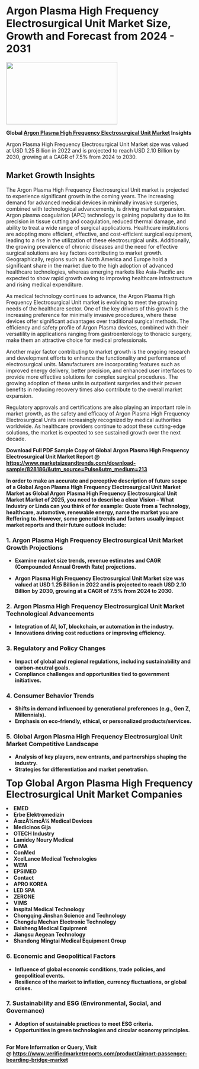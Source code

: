 <H1>Argon Plasma High Frequency Electrosurgical Unit Market Size, Growth and Forecast from 2024 - 2031</H1><img class="aligncenter size-medium wp-image-584254" src="https://thirdeyenews.in/wp-content/uploads/2024/09/Global-Market-Research-300x168.jpeg" alt="" width="300" height="168" /><p><strong>Global&nbsp;<a href="https://www.marketsizeandtrends.com/download-sample/828186/&amp;utm_source=Pulse&amp;utm_medium=213">Argon Plasma High Frequency Electrosurgical Unit Market</a> Insights</strong></p><p>Argon Plasma High Frequency Electrosurgical Unit Market size was valued at USD 1.25 Billion in 2022 and is projected to reach USD 2.10 Billion by 2030, growing at a CAGR of 7.5% from 2024 to 2030.</p><p><h2>Market Growth Insights</h2> <p>The Argon Plasma High Frequency Electrosurgical Unit market is projected to experience significant growth in the coming years. The increasing demand for advanced medical devices in minimally invasive surgeries, combined with technological advancements, is driving market expansion. Argon plasma coagulation (APC) technology is gaining popularity due to its precision in tissue cutting and coagulation, reduced thermal damage, and ability to treat a wide range of surgical applications. Healthcare institutions are adopting more efficient, effective, and cost-efficient surgical equipment, leading to a rise in the utilization of these electrosurgical units. Additionally, the growing prevalence of chronic diseases and the need for effective surgical solutions are key factors contributing to market growth. Geographically, regions such as North America and Europe hold a significant share in the market due to the high adoption of advanced healthcare technologies, whereas emerging markets like Asia-Pacific are expected to show rapid growth owing to improving healthcare infrastructure and rising medical expenditure.</p> <p><strong></strong></p> <p>As medical technology continues to advance, the Argon Plasma High Frequency Electrosurgical Unit market is evolving to meet the growing needs of the healthcare sector. One of the key drivers of this growth is the increasing preference for minimally invasive procedures, where these devices offer significant advantages over traditional surgical methods. The efficiency and safety profile of Argon Plasma devices, combined with their versatility in applications ranging from gastroenterology to thoracic surgery, make them an attractive choice for medical professionals.</p> <p>Another major factor contributing to market growth is the ongoing research and development efforts to enhance the functionality and performance of electrosurgical units. Manufacturers are incorporating features such as improved energy delivery, better precision, and enhanced user interfaces to provide more effective solutions for complex surgical procedures. The growing adoption of these units in outpatient surgeries and their proven benefits in reducing recovery times also contribute to the overall market expansion.</p> <p>Regulatory approvals and certifications are also playing an important role in market growth, as the safety and efficacy of Argon Plasma High Frequency Electrosurgical Units are increasingly recognized by medical authorities worldwide. As healthcare providers continue to adopt these cutting-edge solutions, the market is expected to see sustained growth over the next decade.</p> <p><strong></p><p><span class=""><strong>Download Full PDF Sample Copy of Global Argon Plasma High Frequency Electrosurgical Unit Market Report</strong> @ <a href="https://www.marketsizeandtrends.com/download-sample/828186/&amp;utm_source=Pulse&amp;utm_medium=213" target="_blank">https://www.marketsizeandtrends.com/download-sample/828186/&amp;utm_source=Pulse&amp;utm_medium=213</a></span></p><p>In order to make an accurate and perceptive description of future scope of a Global&nbsp;Argon Plasma High Frequency Electrosurgical Unit Market Market as Global&nbsp;Argon Plasma High Frequency Electrosurgical Unit Market Market of 2025, you need to describe a clear Vision &ndash; What Industry or Linda can you think of for example: Quote from a Technology, healthcare, automotive, renewable energy, name the market you are Reffering to. However, some general trends and factors usually impact market reports and their future outlook include:</p><h3>1.&nbsp;<strong>Argon Plasma High Frequency Electrosurgical Unit Market Growth Projections</strong></h3><ul><li>Examine market size trends, revenue estimates and CAGR (Compounded Annual Growth Rate) projections.</li><li><p>Argon Plasma High Frequency Electrosurgical Unit Market size was valued at USD 1.25 Billion in 2022 and is projected to reach USD 2.10 Billion by 2030, growing at a CAGR of 7.5% from 2024 to 2030.</p></li></ul><h3>2.&nbsp;<strong>Argon Plasma High Frequency Electrosurgical Unit Market Technological Advancements</strong></h3><ul><li>Integration of AI, IoT, blockchain, or automation in the industry.</li><li>Innovations driving cost reductions or improving efficiency.</li></ul><h3>3.&nbsp;<strong>Regulatory and Policy Changes</strong></h3><ul><li>Impact of global and regional regulations, including sustainability and carbon-neutral goals.</li><li>Compliance challenges and opportunities tied to government initiatives.</li></ul><h3>4.&nbsp;<strong>Consumer Behavior Trends</strong></h3><ul><li>Shifts in demand influenced by generational preferences (e.g., Gen Z, Millennials).</li><li>Emphasis on eco-friendly, ethical, or personalized products/services.</li></ul><h3>5.&nbsp;<strong>Global Argon Plasma High Frequency Electrosurgical Unit Market Competitive Landscape</strong></h3><ul><li>Analysis of key players, new entrants, and partnerships shaping the industry.</li><li>Strategies for differentiation and market penetration.</li></ul><p data-pm-slice="1 1 []"><span style="color: inherit; font-family: inherit; font-size: 25px;">Top Global Argon Plasma High Frequency Electrosurgical Unit Market Companies</span></p><div class="" data-test-id=""><p><li>EMED</li><li> Erbe Elektromedizin</li><li> ÃœzÃ¼mcÃ¼ Medical Devices</li><li> Medicinos Gija</li><li> OTECH Industry</li><li> Lamidey Noury Medical</li><li> GIMA</li><li> ConMed</li><li> XcelLance Medical Technologies</li><li> WEM</li><li> EPSIMED</li><li> Contact</li><li> APRO KOREA</li><li> LED SPA</li><li> ZERONE</li><li> VIMS</li><li> Inspital Medical Technology</li><li> Chongqing Jinshan Science and Technology</li><li> Chengdu Mechan Electronic Technology</li><li> Baisheng Medical Equipment</li><li> Jiangsu Aegean Technology</li><li> Shandong Mingtai Medical Equipment Group</li></p></div><h3>6.&nbsp;<strong>Economic and Geopolitical Factors</strong></h3><ul><li>Influence of global economic conditions, trade policies, and geopolitical events.</li><li>Resilience of the market to inflation, currency fluctuations, or global crises.</li></ul><h3>7.&nbsp;<strong>Sustainability and ESG (Environmental, Social, and Governance)</strong></h3><ul><li>Adoption of sustainable practices to meet ESG criteria.</li><li>Opportunities in green technologies and circular economy principles.</li></ul><h2><strong style="font-size: 14px;">For More Information or Query, Visit @&nbsp;</strong><a style="background-color: #ffffff; font-size: 14px;" href="https://www.marketsizeandtrends.com/report/argon-plasma-high-frequency-electrosurgical-unit-market/" target="_blank">https://www.verifiedmarketreports.com/product/airport-passenger-boarding-bridge-market</a></h2>
